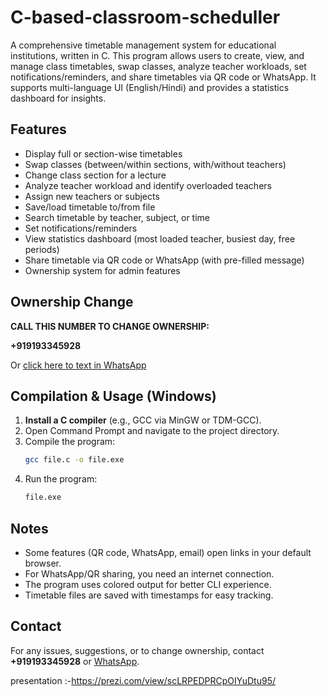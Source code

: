 # C-based-classroom-scheduller

A comprehensive timetable management system for educational institutions, written in C. This program allows users to create, view, and manage class timetables, swap classes, analyze teacher workloads, set notifications/reminders, and share timetables via QR code or WhatsApp. It supports multi-language UI (English/Hindi) and provides a statistics dashboard for insights.

## Features
- Display full or section-wise timetables
- Swap classes (between/within sections, with/without teachers)
- Change class section for a lecture
- Analyze teacher workload and identify overloaded teachers
- Assign new teachers or subjects
- Save/load timetable to/from file
- Search timetable by teacher, subject, or time
- Set notifications/reminders
- View statistics dashboard (most loaded teacher, busiest day, free periods)
- Share timetable via QR code or WhatsApp (with pre-filled message)
- Ownership system for admin features

## Ownership Change

**CALL THIS NUMBER TO CHANGE OWNERSHIP:**

**+919193345928**

Or [click here to text in WhatsApp](https://wa.me/919193345928)

## Compilation & Usage (Windows)

1. **Install a C compiler** (e.g., GCC via MinGW or TDM-GCC).
2. Open Command Prompt and navigate to the project directory.
3. Compile the program:
   ```sh
   gcc file.c -o file.exe
   ```
4. Run the program:
   ```sh
   file.exe
   ```

## Notes
- Some features (QR code, WhatsApp, email) open links in your default browser.
- For WhatsApp/QR sharing, you need an internet connection.
- The program uses colored output for better CLI experience.
- Timetable files are saved with timestamps for easy tracking.

## Contact
For any issues, suggestions, or to change ownership, contact **+919193345928** or [WhatsApp](https://wa.me/919193345928). 

presentation :-https://prezi.com/view/scLRPEDPRCpOIYuDtu95/
